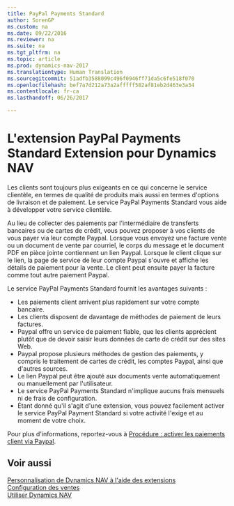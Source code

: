 ```yaml
---
title: PayPal Payments Standard
author: SorenGP
ms.custom: na
ms.date: 09/22/2016
ms.reviewer: na
ms.suite: na
ms.tgt_pltfrm: na
ms.topic: article
ms.prod: dynamics-nav-2017
ms.translationtype: Human Translation
ms.sourcegitcommit: 51adfb3588099c496f0946ff71da5c6fe518f070
ms.openlocfilehash: bef7a7d212a73a2afffff582af81eb2d463e3a34
ms.contentlocale: fr-ca
ms.lasthandoff: 06/26/2017

---
```


# <a name="the-paypal-payments-standard-extension-to-dynamics-nav"></a>L'extension PayPal Payments Standard Extension pour Dynamics NAV
Les clients sont toujours plus exigeants en ce qui concerne le service clientèle, en termes de qualité de produits mais aussi en termes d'options de livraison et de paiement. Le service PayPal Payments Standard vous aide à développer votre service clientèle.

Au lieu de collecter des paiements par l'intermédiaire de transferts bancaires ou de cartes de crédit, vous pouvez proposer à vos clients de vous payer via leur compte Paypal. Lorsque vous envoyez une facture vente ou un document de vente par courriel, le corps du message et le document PDF en pièce jointe contiennent un lien Paypal. Lorsque le client clique sur le lien, la page de service de leur compte Paypal s'ouvre et affiche les détails de paiement pour la vente. Le client peut ensuite payer la facture comme tout autre paiement Paypal.

Le service PayPal Payments Standard fournit les avantages suivants :

- Les paiements client arrivent plus rapidement sur votre compte bancaire.
- Les clients disposent de davantage de méthodes de paiement de leurs factures.
- Paypal offre un service de paiement fiable, que les clients apprécient plutôt que de devoir saisir leurs données de carte de crédit sur des sites Web.
- Paypal propose plusieurs méthodes de gestion des paiements, y compris le traitement de cartes de crédit, les comptes Paypal, ainsi que d'autres sources.
- Le lien Paypal peut être ajouté aux documents vente automatiquement ou manuellement par l'utilisateur.
- Le service PayPal Payments Standard n'implique aucuns frais mensuels ni de frais de configuration.
- Étant donné qu'il s'agit d'une extension, vous pouvez facilement activer le service PayPal Payment Standard si votre activité l'exige et au moment de votre choix.  

Pour plus d'informations, reportez-vous à [Procédure : activer les paiements client via Paypal](sales-how-enable-customer-payments-paypal.md).

## <a name="see-also"></a>Voir aussi  
[Personnalisation de Dynamics NAV à l'aide des extensions](ui-extensions.md)  
[Configuration des ventes](sales-setup-sales.md)  
[Utiliser Dynamics NAV](ui-work-product.md)

